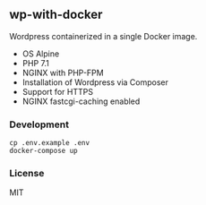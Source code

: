 ## wp-with-docker

Wordpress containerized in a single Docker image.

* OS Alpine
* PHP 7.1
* NGINX with PHP-FPM
* Installation of Wordpress via Composer
* Support for HTTPS
* NGINX fastcgi-caching enabled

### Development

```
cp .env.example .env
docker-compose up
```

### License

MIT